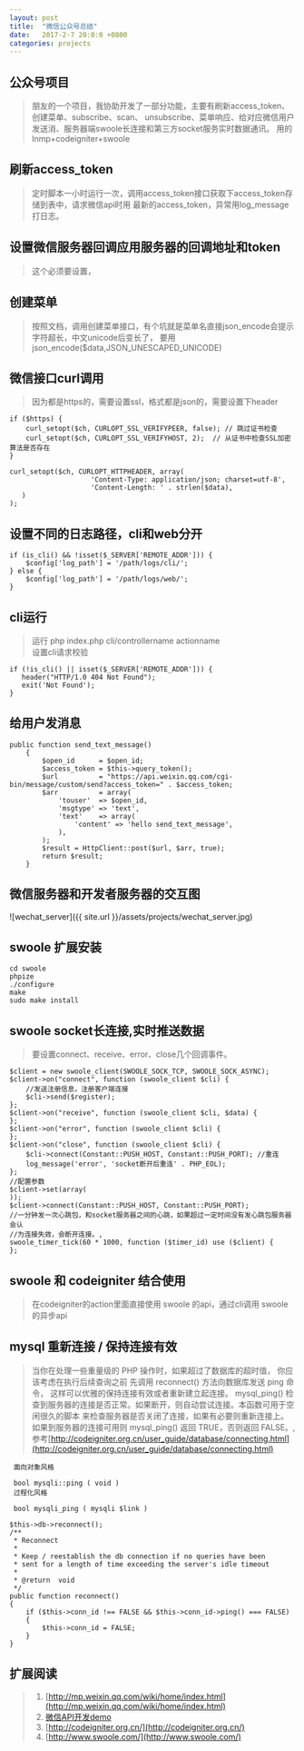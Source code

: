 ```yaml
---
layout: post
title:  "微信公众号总结"
date:   2017-2-7 20:0:0 +0800
categories: projects
---
```


## 公众号项目
> 朋友的一个项目，我协助开发了一部分功能，主要有刷新access_token、创建菜单、subscribe、scan、
unsubscribe、菜单响应、给对应微信用户发送消、服务器端swoole长连接和第三方socket服务实时数据通讯。
用的lnmp+codeigniter+swoole

## 刷新access_token
>定时脚本一小时运行一次，调用access_token接口获取下access_token存储到表中，请求微信api时用
最新的access_token，异常用log_message打日志。

## 设置微信服务器回调应用服务器的回调地址和token
>这个必须要设置，

## 创建菜单
>按照文档，调用创建菜单接口，有个坑就是菜单名直接json_encode会提示字符超长，中文unicode后变长了，
要用json_encode($data,JSON_UNESCAPED_UNICODE)

## 微信接口curl调用
>因为都是https的，需要设置ssl，格式都是json的，需要设置下header

    
    if ($https) {
        curl_setopt($ch, CURLOPT_SSL_VERIFYPEER, false); // 跳过证书检查
        curl_setopt($ch, CURLOPT_SSL_VERIFYHOST, 2);  // 从证书中检查SSL加密算法是否存在
    }  
    
    curl_setopt($ch, CURLOPT_HTTPHEADER, array(
                        'Content-Type: application/json; charset=utf-8',
                        'Content-Length: ' . strlen($data),
       )
    );
  

## 设置不同的日志路径，cli和web分开

    if (is_cli() && !isset($_SERVER['REMOTE_ADDR'])) {
        $config['log_path'] = '/path/logs/cli/';
    } else {
        $config['log_path'] = '/path/logs/web/';
    }

## cli运行
>运行 php index.php cli/controllername actionname  
设置cli请求校验

    if (!is_cli() || isset($_SERVER['REMOTE_ADDR'])) {
       header("HTTP/1.0 404 Not Found");
       exit('Not Found');
    }

## 给用户发消息

    public function send_text_message()
        {
            $open_id      = $open_id;
            $access_token = $this->query_token();
            $url          = "https://api.weixin.qq.com/cgi-bin/message/custom/send?access_token=" . $access_token;
            $arr          = array(
                'touser'  => $open_id,
                'msgtype' => 'text',
                'text'    => array(
                    'content' => 'hello send_text_message',
                ),
            );
            $result = HttpClient::post($url, $arr, true);
            return $result;
        }

## 微信服务器和开发者服务器的交互图
![wechat_server]({{ site.url }}/assets/projects/wechat_server.jpg) 
 
## swoole 扩展安装

    cd swoole
    phpize
    ./configure
    make 
    sudo make install

## swoole socket长连接,实时推送数据
>要设置connect、receive、error、close几个回调事件。

    $client = new swoole_client(SWOOLE_SOCK_TCP, SWOOLE_SOCK_ASYNC);
    $client->on("connect", function (swoole_client $cli) {
        //发送注册信息，注册客户端连接
        $cli->send($register);  
    };
    $client->on("receive", function (swoole_client $cli, $data) {
    };
    $client->on("error", function (swoole_client $cli) {
    };
    $client->on("close", function (swoole_client $cli) {
        $cli->connect(Constant::PUSH_HOST, Constant::PUSH_PORT); //重连
        log_message('error', 'socket断开后重连' . PHP_EOL);
    };
    //配置参数
    $client->set(array(
    ));
    $client->connect(Constant::PUSH_HOST, Constant::PUSH_PORT);
    //一分钟发一次心跳包，和socket服务器之间的心跳，如果超过一定时间没有发心跳包服务器会认
    //为连接失效，会断开连接。, 
    swoole_timer_tick(60 * 1000, function ($timer_id) use ($client) {
    };
            
## swoole 和 codeigniter 结合使用
>在codeigniter的action里面直接使用 swoole 的api，通过cli调用 swoole 的异步api  

## mysql 重新连接 / 保持连接有效
>当你在处理一些重量级的 PHP 操作时，如果超过了数据库的超时值， 你应该考虑在执行后续查询之前
先调用 reconnect() 方法向数据库发送 ping 命令， 这样可以优雅的保持连接有效或者重新建立起连接。
>mysql_ping() 检查到服务器的连接是否正常。如果断开，则自动尝试连接。本函数可用于空闲很久的脚本
来检查服务器是否关闭了连接，如果有必要则重新连接上。如果到服务器的连接可用则 mysql_ping() 返回
 TRUE，否则返回 FALSE。,参考[http://codeigniter.org.cn/user_guide/database/connecting.html](http://codeigniter.org.cn/user_guide/database/connecting.html)
 
     面向对象风格
     
     bool mysqli::ping ( void )
     过程化风格
     
     bool mysqli_ping ( mysqli $link )
    
    $this->db->reconnect();
    /**
     * Reconnect
     *
     * Keep / reestablish the db connection if no queries have been
     * sent for a length of time exceeding the server's idle timeout
     *
     * @return	void
     */
    public function reconnect()
    {
        if ($this->conn_id !== FALSE && $this->conn_id->ping() === FALSE)
        {
            $this->conn_id = FALSE;
        }
    }
    
    
## 扩展阅读  
>1. [http://mp.weixin.qq.com/wiki/home/index.html](http://mp.weixin.qq.com/wiki/home/index.html) 
>2. [微信API开发demo](http://www.huceo.com/post/407.html)
>3. [http://codeigniter.org.cn/](http://codeigniter.org.cn/)
>4. [http://www.swoole.com/](http://www.swoole.com/)